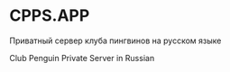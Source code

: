 # CPPS.APP

Приватный сервер клуба пингвинов на русском языке

Club Penguin Private Server in Russian

